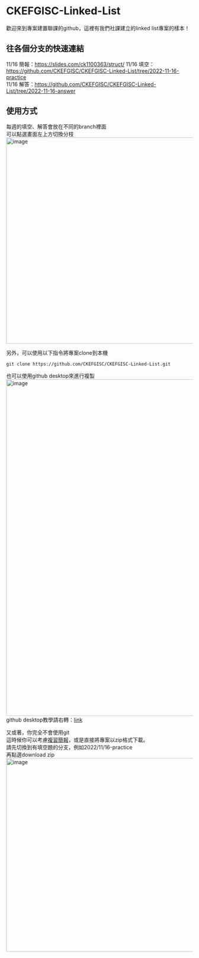 # CKEFGISC-Linked-List
歡迎來到專案建置聯課的github，這裡有我們社課建立的linked list專案的樣本！<br>

## 往各個分支的快速連結
11/16 簡報：https://slides.com/ck1100363/struct/
11/16 填空：https://github.com/CKEFGISC/CKEFGISC-Linked-List/tree/2022-11-16-practice<br>
11/16 解答：https://github.com/CKEFGISC/CKEFGISC-Linked-List/tree/2022-11-16-answer<br>


## 使用方式
每週的填空、解答會放在不同的branch裡面<br>
可以點選畫面左上方切換分枝
<img width="555" alt="image" src="https://user-images.githubusercontent.com/99801904/201915357-7094f14a-1041-42cb-a434-ba097e733e15.png"><br>

另外，可以使用以下指令將專案clone到本機<br>
```
git clone https://github.com/CKEFGISC/CKEFGISC-Linked-List.git
```
也可以使用github desktop來進行複製<br>
<img width="906" alt="image" src="https://user-images.githubusercontent.com/99801904/201916131-d7dc6838-cf77-4f48-8995-d38d7e98df29.png"><br>
github desktop教學請右轉：[link](https://medium.com/@u10200001/github-desktop-%E4%BD%BF%E7%94%A8%E6%96%B9%E6%B3%95-9172146edc72)<br>

又或著，你完全不會使用git<br>
這時候你可以考慮[複習簡報](https://slides.com/justintsai-1/git)，或是直接將專案以zip格式下載。<br>
請先切換到有填空題的分支，例如2022/11/16-practice<br>
再點選download zip<br>
<img width="521" alt="image" src="https://user-images.githubusercontent.com/99801904/201916689-be37cbea-5ea5-44f0-a06f-bbb97d40739f.png"><br>

